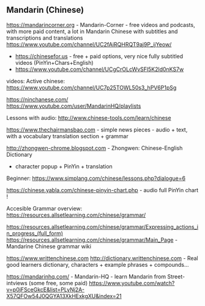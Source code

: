 
## Mandarin (Chinese)

https://mandarincorner.org - Mandarin-Corner - free videos and podcasts, with more paid content, a lot in Mandarin Chinese with subtitles and transcriptions and translations
https://www.youtube.com/channel/UC2fAiRQHRQT9aj9P_ijYeow/

 * https://chinesefor.us - free + paid options, very nice fully subtitled videos (PinYin+Chars+English)
  * https://www.youtube.com/channel/UCgCrOLcWvSFl5K2ld0nKS7w

videos:
Active chinese:
https://www.youtube.com/channel/UC7p25TOWL50s3_hPV6P1pSg

https://ninchanese.com/
https://www.youtube.com/user/MandarinHQ/playlists

Lessons with audio:
http://www.chinese-tools.com/learn/chinese

https://www.thechairmansbao.com - simple news pieces - audio + text, with a vocabulary translation section + grammar

http://zhongwen-chrome.blogspot.com - Zhongwen: Chinese-English Dictionary 
- character popup + PinYin + translation


Beginner:
https://www.simplang.com/chinese/lessons.php?dialogue=6
 
https://chinese.yabla.com/chinese-pinyin-chart.php - audio full PinYin chart !

Accesible Grammar overview:
https://resources.allsetlearning.com/chinese/grammar/

https://resources.allsetlearning.com/chinese/grammar/Expressing_actions_in_progress_(full_form)
https://resources.allsetlearning.com/chinese/grammar/Main_Page - Mandarine Chinese grammar wiki




https://www.writtenchinese.com 
http://dictionary.writtenchinese.com - Real good learners dictionary, characters + example phrases + compounds...



https://mandarinhq.com/ - Mandarin-HQ - learn Mandarin from Street-intviews (some free, some paid)
https://www.youtube.com/watch?v=p0jFSceGkcE&list=PLyNj2A-X57QFOw54J0QGYA13XkHExkgXU&index=21





